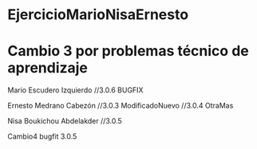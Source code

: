 # EjercicioMarioNisaErnesto
# Cambio 3 por problemas técnico de aprendizaje

Mario Escudero Izquierdo //3.0.6 BUGFIX

Ernesto Medrano Cabezón  //3.0.3 ModificadoNuevo //3.0.4 OtraMas

Nisa Boukichou Abdelakder //3.0.5

Cambio4 bugfit 3.0.5